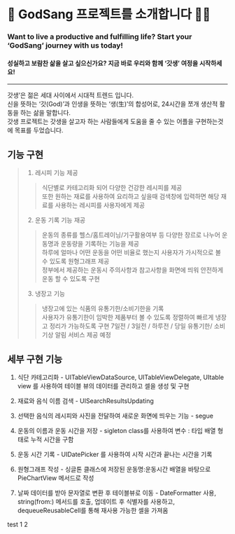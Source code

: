 🏃 GodSang 프로젝트를 소개합니다 🏃‍♂️
==================================

### Want to live a productive and fulfilling life?    Start your ‘GodSang’ journey with us today!
#### 성실하고 보람찬 삶을 살고 싶으신가요? 지금 바로 우리와 함께 ‘갓생’ 여정을 시작하세요!
---------------------------------

갓생’은 젊은 세대 사이에서 시대적 트렌드 입니다.   
신을 뜻하는 ‘갓(God)’과 인생을 뜻하는 ‘생(生)’의 합성어로, 24시간을 쪼개 생산적 활동을 하는 삶을 말합니다.   
갓생 프로젝트는 갓생을 살고자 하는 사람들에게 도움을 줄 수 있는 어플을 구현하는것에 목표를 두었습니다.     

## 기능 구현

> 1. 레시피 기능 제공    
>   > 식단별로 카테고리화 되어 다양한 건강한 레시피를 제공   
또한 원하는 재료를 사용하여 요리하고 싶을때 검색창에 입력하면 해당 재료를 사용하는 레시피를 사용자에게 제공  
> 2. 운동 기록 기능 재공
>   > 운동의 종류를 헬스/홈트레이닝/기구활용여부 등 다양한 장르로 나누어 운동명과 운동량을 기록하는 기능을 제공     
하루에 얼마나 어떤 운동을 어떤 비율로 했는지 사용자가 가시적으로 볼 수 있도록 원형그래프 제공   
정부에서 제공하는 운동시 주의사항과 참고사항을 화면에 띄워 안전하게 운동 할 수 있도록 구현
> 3. 냉장고 기능
>   > 냉장고에 있는 식품의 유통기한/소비기한을 기록   
사용자가 유통기한이 임박한 제품부터 볼 수 있도록 정렬하여 빠르게 냉장고 정리가 가능하도록 구현   7일전 / 3일전 / 하루전 / 당일 유통기한/ 소비기상 알림 서비스 제공 예정

## 세부 구현 기능

1. 식단 카테고리화 - UITableViewDataSource, UITableViewDelegate, UItable view 를 사용하여 테이블 뷰의 데이터를 관리하고 셀을 생성 및 구현

2. 재료와 음식 이름 검색 - UISearchResultsUpdating

3. 선택한 음식의 레시피와 사진을 전달하여 새로운 화면에 띄우는 기능 - segue

4. 운동의 이름과 운동 시간을 저장 - sigleton class를 사용하여 변수 : 타입 배열 형태로 누적 시간을 구함

5. 운동 시간 기록 - UIDatePicker 를 사용하여 시작 시간과 끝나는 시간을 기록

6. 원형그래프 작성 - 싱글톤 클래스에 저장된 운동명:운동시간 배열을 바탕으로 PieChartView 메서드로 작성

7. 날짜 데이터를 받아 문자열로 변환 후 테이블뷰로 이동 - DateFormatter 사용, string(from:) 메서드를 호출, 업데이트 후 식별자를 사용하고, dequeueReusableCell를 통해 재사용 가능한 셀을 가져옴


test 1 2

